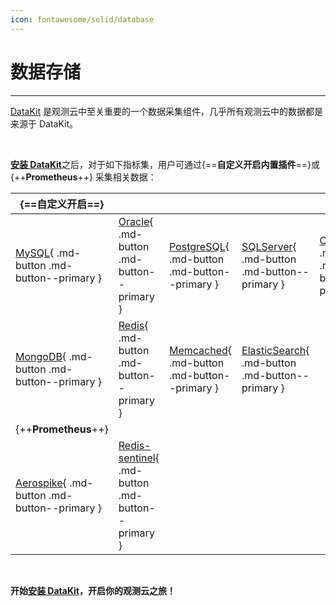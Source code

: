 ```yaml
---
icon: fontawesome/solid/database
---
```

# 数据存储


---

[DataKit](../../datakit/) 是观测云中至关重要的一个数据采集组件，几乎所有观测云中的数据都是来源于 DataKit。

<br />

[**安装 DataKit**](../../datakit/datakit-install.md)之后，对于如下指标集，用户可通过{==**自定义开启内置插件**==}或 {++**Prometheus**++} 采集相关数据：

| {==**自定义开启**==}  |    |      |     |      | 
| --------- | ---- | ---- | ---- | ---- |
| [MySQL](mysql.md){ .md-button .md-button--primary } | [Oracle](oracle.md){ .md-button .md-button--primary } | [PostgreSQL](postgresql.md){ .md-button .md-button--primary } | [SQLServer](sqlserver.md){ .md-button .md-button--primary }   | [ClickHouse](clickhouse.md){ .md-button .md-button--primary } |
| [MongoDB](mongodb.md){ .md-button .md-button--primary } | [Redis](redis.md){ .md-button .md-button--primary }  | [Memcached](memcached.md){ .md-button .md-button--primary }  | [ElasticSearch](elasticsearch.md){ .md-button .md-button--primary } |   | 
| {++**Prometheus**++} |     |    |    |
| [Aerospike](aerospike.md){ .md-button .md-button--primary }  | [Redis-sentinel](redis-sentinel.md){ .md-button .md-button--primary } |        |        |

<br/>

**开始[安装 DataKit](../../datakit/datakit-install.md)，开启你的观测云之旅！**

<br/>

<br/>
